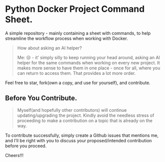 # Python Docker Project Command Sheet.

A simple repository - mainly containing a sheet with commands, to help streamline the workflow process when working with Docker.

> How about asking an AI helper?
>
> Me: 😒 - it' simply silly to keep running your head around, asking an AI helper for the same commands when working on every new project. It makes more sense to have them in one place - once for all, where you can return to access them. That provides a lot more order.

Feel free to star, fork(own a copy, and use for yourself), and contribute.

## Before You Contribute.

> Myself(and hopefully other contributors) will continue updating/upgrading the project. Kindly avoid the needless stress of proceeding to make a
> contribution on a topic that is already on the way.

To contribute successfully, simply create a Github issues that mentions me, and I'll be right with you to discuss your
proposed/intended contribution before you proceed.

Cheers!!!

